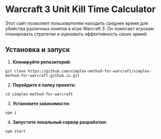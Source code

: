 # Warcraft 3 Unit Kill Time Calculator

Этот сайт позволяет пользователям находить среднее время для убийства различных юнитов в игре Warcraft 3. Он помогает игрокам планировать стратегии и оценивать эффективность своих армий.

## Установка и запуск

1. **Клонируйте репозиторий:**

```
git clone https://github.com/simplex-method-for-warcraft/simplex-method-for-warcraft.github.io.git
```

2. **Перейдите в папку проекта:**

```
cd simplex-method-for-warcraft
```

3. **Установите зависимости:**

```
npm i
```

4. **Запустите локальный сервер разработки:**

```
npm start
```
